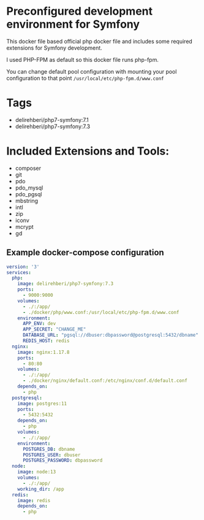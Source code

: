 # Preconfigured development environment for Symfony

This docker file based official php docker file and includes some required extensions for Symfony development.

I used PHP-FPM as default so this docker file runs php-fpm.

You can change default pool configuration with mounting your pool configuration to that point `/usr/local/etc/php-fpm.d/www.conf` 


# Tags

- delirehberi/php7-symfony:7.1
- delirehberi/php7-symfony:7.3

# Included Extensions and Tools:

- composer
- git
- pdo
- pdo_mysql
- pdo_pgsql
- mbstring
- intl
- zip
- iconv
- mcrypt
- gd


## Example docker-compose configuration

```yaml
version: '3'
services:
  php:
    image: delirehberi/php7-symfony:7.3
    ports:
      - 9000:9000
    volumes:
      - ./:/app/
      - ./docker/php/www.conf:/usr/local/etc/php-fpm.d/www.conf
    environment:
      APP_ENV: dev
      APP_SECRET: "CHANGE_ME"
      DATABASE_URL: "pgsql://dbuser:dbpassword@postgresql:5432/dbname"
      REDIS_HOST: redis
  nginx:
    image: nginx:1.17.8
    ports:
      - 80:80
    volumes:
      - ./:/app/
      - ./docker/nginx/default.conf:/etc/nginx/conf.d/default.conf
    depends_on:
      - php
  postgresql:
    image: postgres:11
    ports:
      - 5432:5432
    depends_on:
      - php
    volumes:
      - ./:/app/
    environment: 
      POSTGRES_DB: dbname
      POSTGRES_USER: dbuser
      POSTGRES_PASSWORD: dbpassword
  node:
    image: node:13
    volumes:
      - ./:/app/
    working_dir: /app
  redis:
    image: redis
    depends_on:
      - php
```